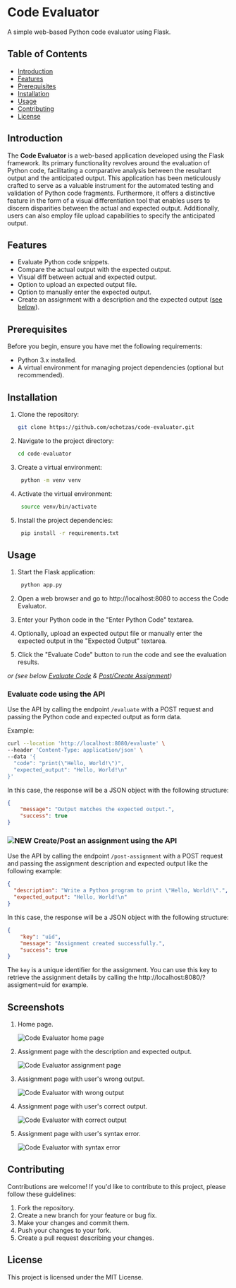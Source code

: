 # Code Evaluator

A simple web-based Python code evaluator using Flask.

## Table of Contents

- [Introduction](#introduction)
- [Features](#features)
- [Prerequisites](#prerequisites)
- [Installation](#installation)
- [Usage](#usage)
- [Contributing](#contributing)
- [License](#license)

## Introduction

The **Code Evaluator** is a web-based application developed using the Flask framework. Its primary functionality revolves around the evaluation of Python code, facilitating a comparative analysis between the resultant output and the anticipated output. This application has been meticulously crafted to serve as a valuable instrument for the automated testing and validation of Python code fragments. Furthermore, it offers a distinctive feature in the form of a visual differentiation tool that enables users to discern disparities between the actual and expected output. Additionally, users can also employ file upload capabilities to specify the anticipated output.

## Features

- Evaluate Python code snippets.
- Compare the actual output with the expected output.
- Visual diff between actual and expected output.
- Option to upload an expected output file.
- Option to manually enter the expected output.
- Create an assignment with a description and the expected output ([see below](#createpost-an-assignment-using-the-api)).

## Prerequisites

Before you begin, ensure you have met the following requirements:

- Python 3.x installed.
- A virtual environment for managing project dependencies (optional but recommended).

## Installation

1. Clone the repository:

   ```bash
   git clone https://github.com/ochotzas/code-evaluator.git
    ```
2. Navigate to the project directory:

   ```bash
   cd code-evaluator
   ```
3. Create a virtual environment:

   ```bash
    python -m venv venv
    ```
4. Activate the virtual environment:

   ```bash
    source venv/bin/activate
    ```
5. Install the project dependencies:

   ```bash
    pip install -r requirements.txt
    ```

## Usage

1. Start the Flask application:

   ```bash
    python app.py
    ```

2. Open a web browser and go to http://localhost:8080 to access the Code Evaluator.
3. Enter your Python code in the "Enter Python Code" textarea.
4. Optionally, upload an expected output file or manually enter the expected output in the "Expected Output" textarea.
5. Click the "Evaluate Code" button to run the code and see the evaluation results.

_or (see below [Evaluate Code](#createpost-an-assignment-using-the-api) & [Post/Create Assignment](#createpost-an-assignment-using-the-api))_

### Evaluate code using the API

Use the API by calling the endpoint `/evaluate` with a POST request and passing the Python code and expected output as
form data.

Example:

```bash
curl --location 'http://localhost:8080/evaluate' \
--header 'Content-Type: application/json' \
--data '{
  "code": "print(\"Hello, World!\")",
  "expected_output": "Hello, World!\n"
}'
```

In this case, the response will be a JSON object with the following structure:

```json
{
    "message": "Output matches the expected output.",
    "success": true
}
```

### ![NEW](https://img.shields.io/badge/-New-green) Create/Post an assignment using the API

Use the API by calling the endpoint `/post-assignment` with a POST request
and passing the assignment description and expected output like the following example:

```json
{
  "description": "Write a Python program to print \"Hello, World!\".",
  "expected_output": "Hello, World!\n"
}
```

In this case, the response will be a JSON object with the following structure:

```json
{
    "key": "uid",
    "message": "Assignment created successfully.",
    "success": true
}
```

The `key` is a unique identifier for the assignment.
You can use this key to retrieve the assignment details by calling the http://localhost:8080/?assigment=uid for example.


## Screenshots

1. Home page.

   ![Code Evaluator home page](https://gcdnb.pbrd.co/images/Rv6bUmhMDg22.png)

2. Assignment page with the description and expected output.

   ![Code Evaluator assignment page](https://gcdnb.pbrd.co/images/YDQLDrr2MHBI.png)

3. Assignment page with user's wrong output.

   ![Code Evaluator with wrong output](https://gcdnb.pbrd.co/images/Zghnrm87RAlE.png?o=1)

4. Assignment page with user's correct output.

    ![Code Evaluator with correct output](https://gcdnb.pbrd.co/images/0Wf1GwP96u10.png)

5. Assignment page with user's syntax error.

    ![Code Evaluator with syntax error](https://gcdnb.pbrd.co/images/rf72OqDZ8hKK.png)

## Contributing

Contributions are welcome! If you'd like to contribute to this project, please follow these guidelines:

1. Fork the repository.
2. Create a new branch for your feature or bug fix.
3. Make your changes and commit them.
4. Push your changes to your fork.
5. Create a pull request describing your changes.

## License

This project is licensed under the MIT License.